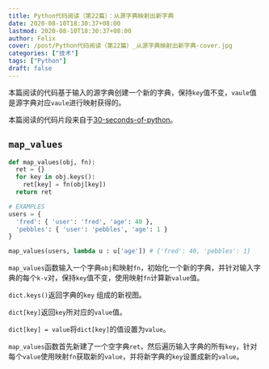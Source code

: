```yaml
---
title: Python代码阅读（第22篇）：从源字典映射出新字典
date: 2020-08-10T18:30:37+08:00
lastmod: 2020-08-10T18:30:37+08:00
author: Felix
cover: /post/Python代码阅读（第22篇）_从源字典映射出新字典-cover.jpg
categories: ["技术"]
tags: ["Python"]
draft: false
---
```


本篇阅读的代码基于输入的源字典创建一个新的字典，保持`key`值不变，`vaule`值是源字典对应`vaule`进行映射获得的。

本篇阅读的代码片段来自于[30-seconds-of-python](https://github.com/30-seconds/30-seconds-of-python)。

<!--more-->

## `map_values`

```python
def map_values(obj, fn):
  ret = {}
  for key in obj.keys():
    ret[key] = fn(obj[key])
  return ret

# EXAMPLES
users = {
  'fred': { 'user': 'fred', 'age': 40 },
  'pebbles': { 'user': 'pebbles', 'age': 1 }
}

map_values(users, lambda u : u['age']) # {'fred': 40, 'pebbles': 1}
```

`map_values`函数输入一个字典`obj`和映射`fn`，初始化一个新的字典，并针对输入字典的每个`k-v`对，保持`key`值不变，使用映射`fn`计算新`value`值。

`dict.keys()`返回字典的`key` 组成的新视图。

`dict[key]`返回`key`所对应的`value`值。

`dict[key] = value`将`dict[key]`的值设置为`value`。

`map_values`函数首先新建了一个空字典`ret`，然后遍历输入字典的所有`key`，针对每个`value`使用映射`fn`获取新的`value`，并将新字典的`key`设置成新的`value`。
